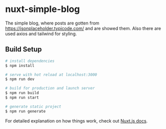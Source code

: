 # nuxt-simple-blog

The simple blog, where posts are gotten from https://jsonplaceholder.typicode.com/ and are showed them. Also there are used axios and tailwind for styling.

## Build Setup

```bash
# install dependencies
$ npm install

# serve with hot reload at localhost:3000
$ npm run dev

# build for production and launch server
$ npm run build
$ npm run start

# generate static project
$ npm run generate
```

For detailed explanation on how things work, check out [Nuxt.js docs](https://nuxtjs.org).
